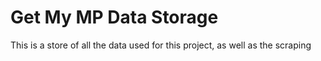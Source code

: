 # Get My MP Data Storage

This is a store of all the data used for this project, as well as the scraping
